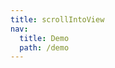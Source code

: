 ```yaml
---
title: scrollIntoView
nav:
  title: Demo
  path: /demo
---
```



<code src="../examples/scrollIntoView.tsx"></code>
